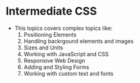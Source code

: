 # Intermediate CSS

- This topics covers complex topics like:
   1. Positioning Elements
   2. Handling backrgound elements and images
   3. Sizes and Units
   4. Working with JavaScript and CSS
   5. Responsive Web Design
   6. Adding and Styling Forms
   7. Working with custom text and fonts
